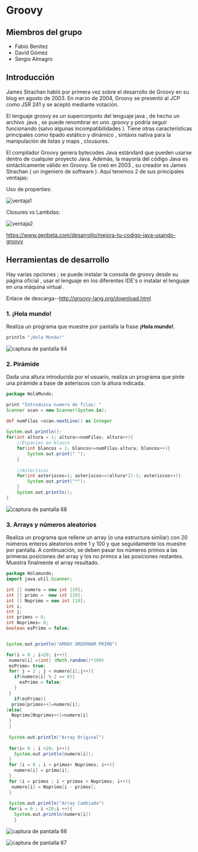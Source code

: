 # Groovy

## Miembros del grupo

* Fabio Benítez
* David Gómez
* Sergio Almagro


## Introducción

James Strachan habló por primera vez sobre el desarrollo de Groovy en su blog en agosto de 2003. En marzo de 2004, Groovy se presentó al JCP como JSR 241 y se aceptó mediante votación.

El lenguaje groovy es un superconjunto del lenguaje java  , de hecho un archivo .java , se puede renombrar en uno .groovy y podría seguir funcionando (salvo algunas incompatibilidades ). Tiene otras características principales como tipado estático y dinámico , sintáxis nativa para la manipulación de listas y maps , clousures.

El compilador Groovy genera bytecodes Java estándard que pueden usarse dentro de cualquier proyecto Java. Además, la mayoría del código Java es sintácticamente válido en Groovy.
Se creó en 2003 , su creador es  James Strachan ( un ingeniero de software ).
Aquí tenemos 2 de sus principales ventajas:

Uso de properties:


![ventaja1](https://user-images.githubusercontent.com/43671744/50143349-a78a4d00-02ac-11e9-9dce-dddb69419dd3.png)


Closures vs Lambdas:





![ventaja2](https://user-images.githubusercontent.com/43671744/50143430-dbfe0900-02ac-11e9-9a6d-595c51bce9a9.png)





https://www.genbeta.com/desarrollo/mejora-tu-codigo-java-usando-groovy

## Herramientas de desarrollo

Hay varias opciones ; se puede instalar la consola de groovy desde su página oficial , usar el lenguaje en los diferentes IDE's o instalar el lenguaje en una máquina virtual . 

Enlace de descarga--http://groovy-lang.org/download.html



### 1. ¡Hola mundo!

Realiza un programa que muestre por pantalla la frase **¡Hola mundo!**.


```groovy
println "¡Hola Mundo!"
```


![captura de pantalla 64](https://user-images.githubusercontent.com/43568460/50142847-5fb6f600-02ab-11e9-86d0-8dfbc7e3bbdd.png)


### 2. Pirámide

Dada una altura introducida por el usuario, realiza un programa que pinte una pirámide a base de asteriscos con la altura indicada.
```groovy
package HolaMundo;

print "Introduzca numero de filas: "
Scanner scan = new Scanner(System.in);

def numFilas =scan.nextLine() as Integer
 
System.out.println();
for(int altura = 1; altura<=numFilas; altura++){
	//Espacios en blanco
	for(int blancos = 1; blancos<=numFilas-altura; blancos++){
		System.out.print(" ");
	}
	 
	//Asteriscos
	for(int asteriscos=1; asteriscos<=(altura*2)-1; asteriscos++){
		System.out.print("*");
	}
	System.out.println();
}
```
![captura de pantalla 68](https://user-images.githubusercontent.com/43568460/50147356-3b144b80-02b6-11e9-98ea-ca36907343a7.png)



### 3. Arrays y números aleatorios

Realiza un programa que rellene un array (o una estructura similar) con 20 números enteros aleatorios entre 1 y 100 y que seguidamente los muestre por pantalla. A continuación, se deben pasar los números primos a las primeras posiciones del array y los no primos a las posiciones restantes. Muestra finalmente el array resultado.
```groovy
package Holamundo;
import java.util.Scanner;

int [] numero = new int [20];
int [] primo =  new int [20];
int [] Noprimo = new int [20];
int i;
int j;
int primos = 0;
int Noprimos= 0;
boolean esPrimo = false;


System.out.println("ARRAY ORDERNAR PRIMO")

for(i = 0 ; i<20; i++){
 numero[i] =(int) (Math.random()*100)
 esPrimo= true;
 for( j = 2 ; j < numero[i];j++){
   if(numero[i] % 2 == 0){
	 esPrimo = false;
   }
 }
   if(esPrimo){
  primo[primos++]=numero[i];
}else{
  Noprimo[Noprimos++]=numero[i]
 }
 }
 
 System.out.println("Array Original")
 
 for(i= 0 ; i <20; i++){
   System.out.println(numero[i]);
 }
 for (i = 0 ; i < primos+ Noprimos; i++){
   numero[i] = primo[i];
 }
 for (i = primos ; i < primos + Noprimos; i++){
  numero[i] = Noprimo[i - primos];
 }
		
 System.out.println("Array Cambiado")
 for(i = 0 ; i <20;i ++){
   System.out.println(numero[i])
   }
```
![captura de pantalla 66](https://user-images.githubusercontent.com/43568460/50147063-82e6a300-02b5-11e9-96ed-3bc7e2023f69.png)

![captura de pantalla 67](https://user-images.githubusercontent.com/43568460/50147106-985bcd00-02b5-11e9-81f8-1aec188fde9c.png)




